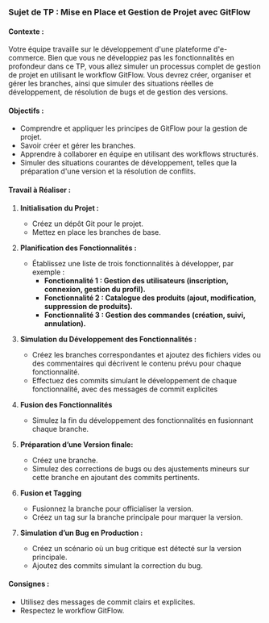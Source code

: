 ### Sujet de TP : Mise en Place et Gestion de Projet avec GitFlow

#### **Contexte :**

Votre équipe travaille sur le développement d'une plateforme d'e-commerce. Bien que vous ne développiez pas les fonctionnalités en profondeur dans ce TP, vous allez simuler un processus complet de gestion de projet en utilisant le workflow GitFlow. Vous devrez créer, organiser et gérer les branches, ainsi que simuler des situations réelles de développement, de résolution de bugs et de gestion des versions.

#### **Objectifs :**

- Comprendre et appliquer les principes de GitFlow pour la gestion de projet.
- Savoir créer et gérer les branches.
- Apprendre à collaborer en équipe en utilisant des workflows structurés.
- Simuler des situations courantes de développement, telles que la préparation d'une version et la résolution de conflits.

#### **Travail à Réaliser :**

1. **Initialisation du Projet :**

   - Créez un dépôt Git pour le projet.
   - Mettez en place les branches de base.

2. **Planification des Fonctionnalités :**
   - Établissez une liste de trois fonctionnalités à développer, par exemple :
     - **Fonctionnalité 1 : Gestion des utilisateurs (inscription, connexion, gestion du profil).**
     - **Fonctionnalité 2 : Catalogue des produits (ajout, modification, suppression de produits).**
     - **Fonctionnalité 3 : Gestion des commandes (création, suivi, annulation).**
3. **Simulation du Développement des Fonctionnalités :**

   - Créez les branches correspondantes et ajoutez des fichiers vides ou des commentaires qui décrivent le contenu prévu pour chaque fonctionnalité.
   - Effectuez des commits simulant le développement de chaque fonctionnalité, avec des messages de commit explicites

4. **Fusion des Fonctionnalités**

   - Simulez la fin du développement des fonctionnalités en fusionnant chaque branche.

5. **Préparation d’une Version finale:**

   - Créez une branche.
   - Simulez des corrections de bugs ou des ajustements mineurs sur cette branche en ajoutant des commits pertinents.

6. **Fusion et Tagging**

   - Fusionnez la branche pour officialiser la version.
   - Créez un tag sur la branche principale pour marquer la version.

7. **Simulation d’un Bug en Production :**
   - Créez un scénario où un bug critique est détecté sur la version principale.
   - Ajoutez des commits simulant la correction du bug.

#### **Consignes :**

- Utilisez des messages de commit clairs et explicites.
- Respectez le workflow GitFlow.
